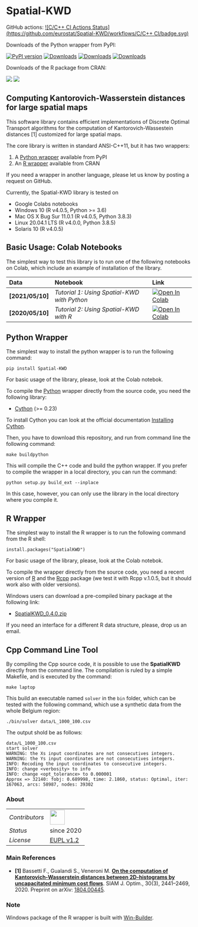 # Spatial-KWD

GitHub actions: [![C/C++ CI Actions Status](https://github.com/eurostat/Spatial-KWD/workflows/C/C++ CI/badge.svg)](https://github.com/eurostat/Spatial-KWD/actions) 

Downloads of the Python wrapper from PyPI:

<a class="reference external" href="https://badge.fury.io/py/Spatial-KWD"><img alt="PyPI version" src="https://badge.fury.io/py/Spatial-KWD.svg"></a> [![Downloads](https://pepy.tech/badge/spatial-kwd)](https://pepy.tech/project/spatial-kwd) [![Downloads](https://pepy.tech/badge/spatial-kwd/month)](https://pepy.tech/project/spatial-kwd) [![Downloads](https://pepy.tech/badge/spatial-kwd/week)](https://pepy.tech/project/spatial-kwd)

Downloads of the R package from CRAN: 

![](http://cranlogs.r-pkg.org/badges/grand-total/SpatialKWD) ![](http://cranlogs.r-pkg.org/badges/last-week/SpatialKWD)


## <a name="Description"></a>Computing Kantorovich-Wasserstein distances for large spatial maps

This software library contains efficient implementations of Discrete Optimal Transport algorithms for the computation of Kantorovich-Wassestein distances [1] customized for large spatial maps.

The core library is written in standard ANSI-C++11, but it has two wrappers:

1. A [Python wrapper](https://pypi.org/project/Spatial-KWD/) available from PyPI
2. An [R wrapper](https://CRAN.R-project.org/package=SpatialKWD) available from CRAN

If you need a wrapper in another language, please let us know by posting a request on GitHub.

Currently, the Spatial-KWD library is tested on

* Google Colabs notebooks
* Windows 10 (R v4.0.5, Python >= 3.6)
* Mac OS X Bug Sur 11.0.1 (R v4.0.5, Python 3.8.3)
* Linux 20.04.1 LTS (R v4.0.0, Python 3.8.5)
* Solaris 10 (R v4.0.5)

## <a name="Requirements"></a>Basic Usage: Colab Notebooks

The simplest way to test this library is to run one of the following notebooks on Colab, which include an example of installation of the library.

| Data | Notebook | Link |
|:-|:-|:-|
|**[2021/05/10]**|*Tutorial 1: Using Spatial-KWD with Python*|[![Open In Colab](https://colab.research.google.com/assets/colab-badge.svg)](https://colab.research.google.com/github/eurostat/Spatial-KWD/blob/main/notebooks/Spatial_KWD_Tutorial_1.ipynb)|
|**[2020/05/10]**|*Tutorial 2: Using Spatial-KWD with R*|[![Open In Colab](https://colab.research.google.com/assets/colab-badge.svg)](https://colab.research.google.com/github/eurostat/Spatial-KWD/blob/main/notebooks/Spatial_KWD_with_R_Tutorial_2.ipynb)|


## <a name="Python-wrapper"></a>Python Wrapper

The simplest way to install the python wrapper is to run the following command:

```
pip install Spatial-KWD
```

For basic usage of the library, please, look at the Colab notebok.

To compile the [Python](https://www.python.org/) wrapper directly from the source code, you need the following library:

* [Cython](https://cython.org/) (>= 0.23)

To install Cython you can look at the official documentation [Installing Cython](https://cython.readthedocs.io/en/latest/src/quickstart/install.html).

Then, you have to download this repository, and run from command line the following command:

```
make buildpython
```

This will compile the C++ code and build the python wrapper. If you prefer to compile the wrapper in a local directory, you can run the command:

```
python setup.py build_ext --inplace
```

In this case, however, you can only use the library in the local directory where you compile it.


## <a name="R-wrapper"></a>R Wrapper

The simplest way to install the R wrapper is to run the following command from the R shell:

```
install.packages("SpatialKWD")
```

For basic usage of the library, please, look at the Colab notebok.

To compile the wrapper directly from the source code, you need a recent version of [R](https://www.r-project.org/) and the [Rcpp](https://cran.r-project.org/web/packages/Rcpp/index.html) package (we test it with Rcpp v.1.0.5, but it should work also with older versions).

Windows users can download a pre-compiled binary package at the following link:

* [SpatialKWD_0.4.0.zip](https://github.com/eurostat/Spatial-KWD/releases/download/v0.4.0-alpha/SpatialKWD_0.4.0.zip)


If you need an interface for a different R data structure, please, drop us an email.


## <a name="Cpp-CLI"></a>Cpp Command Line Tool

By compiling the Cpp source code, it is possible to use the **SpatialKWD** directly from the command line.
The compilation is ruled by a simple Makefile, and is executed by the command:

```
make laptop
```

This build an executable named `solver` in the `bin` folder, which can be tested with the following command, which use a synthetic data from the whole Belgium region:

```
./bin/solver data/L_1000_100.csv
```

The output shold be as follows:

```
data/L_1000_100.csv
start solver
WARNING: the Xs input coordinates are not consecutives integers.
WARNING: the Ys input coordinates are not consecutives integers.
INFO: Recoding the input coordinates to consecutive integers.
INFO: change <verbosity> to info
INFO: change <opt_tolerance> to 0.000001
Approx => 32140: fobj: 0.689998, time: 2.1860, status: Optimal, iter: 167063, arcs: 58987, nodes: 39302
```

### <a name="About"></a>About

<table align="center">
    <tr> <td align="left"><i>Contributors</i></td>
    <td align="left" valign="middle">
<a href="https://github.com/stegua"><img src="https://github.com/stegua.png" width="40"></a>
</td>  </tr>
    <!-- <tr> <td align="left"><i>version</i></td> <td align="left"> </td> </tr> -->
    <tr> <td align="left"><i>Status</i></td> <td align="left">since 2020</td> </tr>
    <tr> <td align="left"><i>License</i></td> <td align="left"><a href="https://joinup.ec.europa.eu/sites/default/files/custom-page/attachment/2020-03/EUPL-1.2%20EN.txt">EUPL v1.2</a><i></i></td> </tr>
</table>

### <a name="References"></a>Main References

* **[1]** Bassetti F., Gualandi S., Veneroni M. [**On the computation of Kantorovich-Wasserstein distances between 2D-histograms by uncapacitated minimum cost flows**](https://epubs.siam.org/doi/abs/10.1137/19M1261195). SIAM J. Optim., 30(3), 2441–2469, 2020. Preprint on arXiv: [1804.00445](https://arxiv.org/abs/1804.00445).


### Note
Windows package of the R wrapper is built with [Win-Builder](https://win-builder.r-project.org/upload.aspx).
